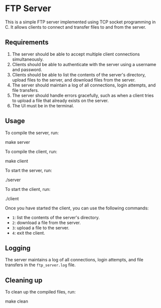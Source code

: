 # FTP Server

This is a simple FTP server implemented using TCP socket programming in C. It allows clients to connect and transfer files to and from the server.

## Requirements

1. The server should be able to accept multiple client connections simultaneously.
2. Clients should be able to authenticate with the server using a username and password.
3. Clients should be able to list the contents of the server's directory, upload files to the server, and download files from the server.
4. The server should maintain a log of all connections, login attempts, and file transfers.
5. The server should handle errors gracefully, such as when a client tries to upload a file that already exists on the server.
6. The UI must be in the terminal.

## Usage

To compile the server, run:

make server


To compile the client, run:

make client


To start the server, run:

./server


To start the client, run:

./client

Once you have started the client, you can use the following commands:

- `1`: list the contents of the server's directory.
- `2`: download a file from the server.
- `3`: upload a file to the server.
- `4`: exit the client.

## Logging

The server maintains a log of all connections, login attempts, and file transfers in the `ftp_server.log` file.

## Cleaning up

To clean up the compiled files, run:

make clean
